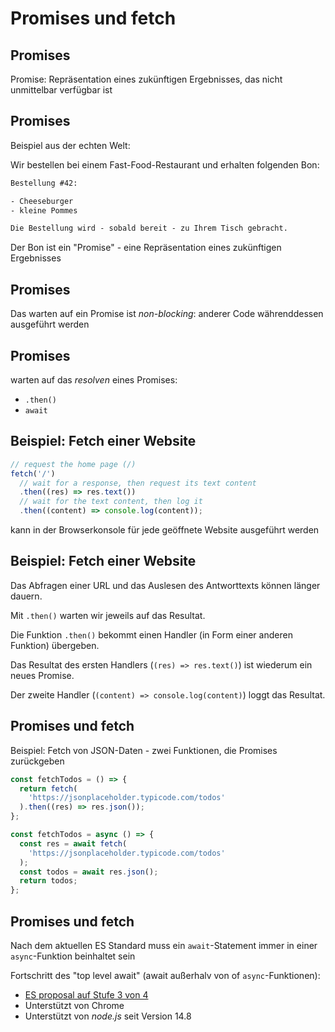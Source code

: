 # Promises und fetch

## Promises

Promise: Repräsentation eines zukünftigen Ergebnisses, das nicht unmittelbar verfügbar ist

## Promises

Beispiel aus der echten Welt:

Wir bestellen bei einem Fast-Food-Restaurant und erhalten folgenden Bon:

```txt
Bestellung #42:

- Cheeseburger
- kleine Pommes

Die Bestellung wird - sobald bereit - zu Ihrem Tisch gebracht.
```

Der Bon ist ein "Promise" - eine Repräsentation eines zukünftigen Ergebnisses

## Promises

Das warten auf ein Promise ist _non-blocking_: anderer Code währenddessen ausgeführt werden

## Promises

warten auf das _resolven_ eines Promises:

- `.then()`
- `await`

## Beispiel: Fetch einer Website

```js
// request the home page (/)
fetch('/')
  // wait for a response, then request its text content
  .then((res) => res.text())
  // wait for the text content, then log it
  .then((content) => console.log(content));
```

kann in der Browserkonsole für jede geöffnete Website ausgeführt werden

## Beispiel: Fetch einer Website

Das Abfragen einer URL und das Auslesen des Antworttexts können länger dauern.

Mit `.then()` warten wir jeweils auf das Resultat.

Die Funktion `.then()` bekommt einen Handler (in Form einer anderen Funktion) übergeben.

Das Resultat des ersten Handlers (`(res) => res.text()`) ist wiederum ein neues Promise.

Der zweite Handler (`(content) => console.log(content)`) loggt das Resultat.

## Promises und fetch

Beispiel: Fetch von JSON-Daten - zwei Funktionen, die Promises zurückgeben

```js
const fetchTodos = () => {
  return fetch(
    'https://jsonplaceholder.typicode.com/todos'
  ).then((res) => res.json());
};
```

```js
const fetchTodos = async () => {
  const res = await fetch(
    'https://jsonplaceholder.typicode.com/todos'
  );
  const todos = await res.json();
  return todos;
};
```

## Promises und fetch

Nach dem aktuellen ES Standard muss ein `await`-Statement immer in einer `async`-Funktion beinhaltet sein

Fortschritt des "top level await" (await außerhalv von of `async`-Funktionen):

- [ES proposal auf Stufe 3 von 4](https://github.com/tc39/proposal-top-level-await)
- Unterstützt von Chrome
- Unterstützt von _node.js_ seit Version 14.8
